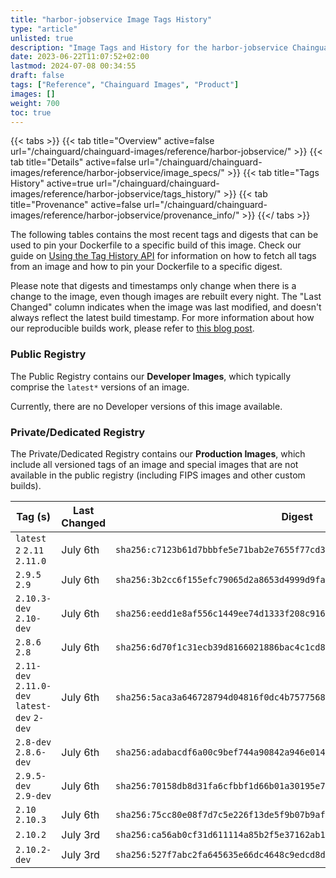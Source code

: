 ```yaml
---
title: "harbor-jobservice Image Tags History"
type: "article"
unlisted: true
description: "Image Tags and History for the harbor-jobservice Chainguard Image"
date: 2023-06-22T11:07:52+02:00
lastmod: 2024-07-08 00:34:55
draft: false
tags: ["Reference", "Chainguard Images", "Product"]
images: []
weight: 700
toc: true
---
```


{{< tabs >}}
{{< tab title="Overview" active=false url="/chainguard/chainguard-images/reference/harbor-jobservice/" >}}
{{< tab title="Details" active=false url="/chainguard/chainguard-images/reference/harbor-jobservice/image_specs/" >}}
{{< tab title="Tags History" active=true url="/chainguard/chainguard-images/reference/harbor-jobservice/tags_history/" >}}
{{< tab title="Provenance" active=false url="/chainguard/chainguard-images/reference/harbor-jobservice/provenance_info/" >}}
{{</ tabs >}}

The following tables contains the most recent tags and digests that can be used to pin your Dockerfile to a specific build of this image. Check our guide on [Using the Tag History API](/chainguard/chainguard-images/using-the-tag-history-api/) for information on how to fetch all tags from an image and how to pin your Dockerfile to a specific digest.

Please note that digests and timestamps only change when there is a change to the image, even though images are rebuilt every night. The "Last Changed" column indicates when the image was last modified, and doesn't always reflect the latest build timestamp. For more information about how our reproducible builds work, please refer to [this blog post](https://www.chainguard.dev/unchained/reproducing-chainguards-reproducible-image-builds).

### Public Registry
The Public Registry contains our **Developer Images**, which typically comprise the `latest*` versions of an image.

Currently, there are no Developer versions of this image available.

### Private/Dedicated Registry
The Private/Dedicated Registry contains our **Production Images**, which include all versioned tags of an image and special images that are not available in the public registry (including FIPS images and other custom builds).

| Tag (s)                                       | Last Changed | Digest                                                                    |
|-----------------------------------------------|--------------|---------------------------------------------------------------------------|
|  `latest` `2` `2.11` `2.11.0`                 | July 6th     | `sha256:c7123b61d7bbbfe5e71bab2e7655f77cd39dec66c1ed91d2c9ac171ec28ba9b4` |
|  `2.9.5` `2.9`                                | July 6th     | `sha256:3b2cc6f155efc79065d2a8653d4999d9faa14141ea713929c84558e0ae7c0863` |
|  `2.10.3-dev` `2.10-dev`                      | July 6th     | `sha256:eedd1e8af556c1449ee74d1333f208c91666bf38bb3c8c73d86a993b26de29c6` |
|  `2.8.6` `2.8`                                | July 6th     | `sha256:6d70f1c31ecb39d8166021886bac4c1cd88bd0b1702cd89b746ced49ae8f2ffb` |
|  `2.11-dev` `2.11.0-dev` `latest-dev` `2-dev` | July 6th     | `sha256:5aca3a646728794d04816f0dc4b7577568053e03f7c5645210dd037e50e68a4e` |
|  `2.8-dev` `2.8.6-dev`                        | July 6th     | `sha256:adabacdf6a00c9bef744a90842a946e0148dd12ed022fb40c98f1087798f6ac9` |
|  `2.9.5-dev` `2.9-dev`                        | July 6th     | `sha256:70158db8d31fa6cfbbf1d66b01a30195e705d9ed92790e3a7278529fee65c59f` |
|  `2.10` `2.10.3`                              | July 6th     | `sha256:75cc80e08f7d7c5e226f13de5f9b07b9afa8c6cd1a4d17b4e82e66e359b458a4` |
|  `2.10.2`                                     | July 3rd     | `sha256:ca56ab0cf31d611114a85b2f5e37162ab1410453205289056105cf57946fa882` |
|  `2.10.2-dev`                                 | July 3rd     | `sha256:527f7abc2fa645635e66dc4648c9edcd8df41991ba9efce8ec71b14c3957b2af` |

